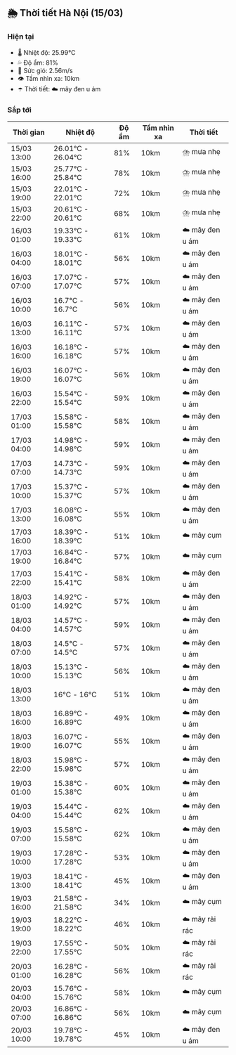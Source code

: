 ## 🌦️ Thời tiết Hà Nội (15/03)

### Hiện tại

- 🌡️ Nhiệt độ: 25.99℃
- 💦 Độ ẩm: 81%
- 💨 Sức gió: 2.56m/s
- 👁️ Tầm nhìn xa: 10km
- ☂️ Thời tiết: ☁️ mây đen u ám

### Sắp tới

| Thời gian | Nhiệt độ | Độ ẩm | Tầm nhìn xa | Thời tiết |
| --- | --- | --- | --- | --- |
| 15/03 13:00 | 26.01℃ - 26.04℃ | 81% | 10km | ⛈️ mưa nhẹ |
| 15/03 16:00 | 25.77℃ - 25.84℃ | 78% | 10km | ⛈️ mưa nhẹ |
| 15/03 19:00 | 22.01℃ - 22.01℃ | 72% | 10km | ⛈️ mưa nhẹ |
| 15/03 22:00 | 20.61℃ - 20.61℃ | 68% | 10km | ⛈️ mưa nhẹ |
| 16/03 01:00 | 19.33℃ - 19.33℃ | 61% | 10km | ☁️ mây đen u ám |
| 16/03 04:00 | 18.01℃ - 18.01℃ | 56% | 10km | ☁️ mây đen u ám |
| 16/03 07:00 | 17.07℃ - 17.07℃ | 57% | 10km | ☁️ mây đen u ám |
| 16/03 10:00 | 16.7℃ - 16.7℃ | 56% | 10km | ☁️ mây đen u ám |
| 16/03 13:00 | 16.11℃ - 16.11℃ | 57% | 10km | ☁️ mây đen u ám |
| 16/03 16:00 | 16.18℃ - 16.18℃ | 57% | 10km | ☁️ mây đen u ám |
| 16/03 19:00 | 16.07℃ - 16.07℃ | 56% | 10km | ☁️ mây đen u ám |
| 16/03 22:00 | 15.54℃ - 15.54℃ | 59% | 10km | ☁️ mây đen u ám |
| 17/03 01:00 | 15.58℃ - 15.58℃ | 58% | 10km | ☁️ mây đen u ám |
| 17/03 04:00 | 14.98℃ - 14.98℃ | 59% | 10km | ☁️ mây đen u ám |
| 17/03 07:00 | 14.73℃ - 14.73℃ | 59% | 10km | ☁️ mây đen u ám |
| 17/03 10:00 | 15.37℃ - 15.37℃ | 57% | 10km | ☁️ mây đen u ám |
| 17/03 13:00 | 16.08℃ - 16.08℃ | 55% | 10km | ☁️ mây đen u ám |
| 17/03 16:00 | 18.39℃ - 18.39℃ | 51% | 10km | ☁️ mây cụm |
| 17/03 19:00 | 16.84℃ - 16.84℃ | 57% | 10km | ☁️ mây cụm |
| 17/03 22:00 | 15.41℃ - 15.41℃ | 58% | 10km | ☁️ mây đen u ám |
| 18/03 01:00 | 14.92℃ - 14.92℃ | 57% | 10km | ☁️ mây đen u ám |
| 18/03 04:00 | 14.57℃ - 14.57℃ | 59% | 10km | ☁️ mây đen u ám |
| 18/03 07:00 | 14.5℃ - 14.5℃ | 57% | 10km | ☁️ mây đen u ám |
| 18/03 10:00 | 15.13℃ - 15.13℃ | 56% | 10km | ☁️ mây đen u ám |
| 18/03 13:00 | 16℃ - 16℃ | 51% | 10km | ☁️ mây đen u ám |
| 18/03 16:00 | 16.89℃ - 16.89℃ | 49% | 10km | ☁️ mây đen u ám |
| 18/03 19:00 | 16.07℃ - 16.07℃ | 55% | 10km | ☁️ mây đen u ám |
| 18/03 22:00 | 15.98℃ - 15.98℃ | 57% | 10km | ☁️ mây đen u ám |
| 19/03 01:00 | 15.38℃ - 15.38℃ | 60% | 10km | ☁️ mây đen u ám |
| 19/03 04:00 | 15.44℃ - 15.44℃ | 62% | 10km | ☁️ mây đen u ám |
| 19/03 07:00 | 15.58℃ - 15.58℃ | 62% | 10km | ☁️ mây đen u ám |
| 19/03 10:00 | 17.28℃ - 17.28℃ | 53% | 10km | ☁️ mây đen u ám |
| 19/03 13:00 | 18.41℃ - 18.41℃ | 45% | 10km | ☁️ mây đen u ám |
| 19/03 16:00 | 21.58℃ - 21.58℃ | 34% | 10km | ☁️ mây cụm |
| 19/03 19:00 | 18.22℃ - 18.22℃ | 46% | 10km | ☁️ mây rải rác |
| 19/03 22:00 | 17.55℃ - 17.55℃ | 50% | 10km | ☁️ mây rải rác |
| 20/03 01:00 | 16.28℃ - 16.28℃ | 56% | 10km | ☁️ mây rải rác |
| 20/03 04:00 | 15.76℃ - 15.76℃ | 58% | 10km | ☁️ mây cụm |
| 20/03 07:00 | 16.86℃ - 16.86℃ | 56% | 10km | ☁️ mây cụm |
| 20/03 10:00 | 19.78℃ - 19.78℃ | 45% | 10km | ☁️ mây đen u ám |
